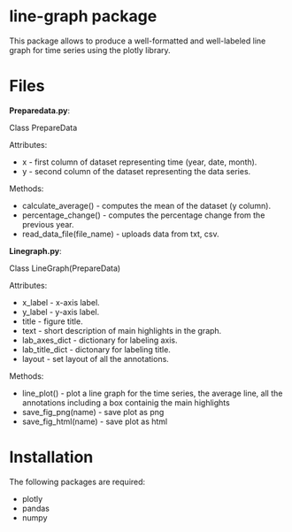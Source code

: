 # line-graph package

This package allows to produce a well-formatted and well-labeled line graph for time series using the plotly library.

# Files

**Preparedata.py**:

Class PrepareData

Attributes:

* x - first column of dataset representing time (year, date, month). 
* y - second column of the dataset representing the data series.

Methods:

* calculate_average() - computes the mean of the dataset (y column).
* percentage_change() - computes the percentage change from the previous year.
* read_data_file(file_name) - uploads data from txt, csv.

**Linegraph.py**:

Class LineGraph(PrepareData)

Attributes:

* x_label - x-axis label.
* y_label - y-axis label.
* title - figure title.
* text - short description of main highlights in the graph.
* lab_axes_dict - dictionary for labeling axis.
* lab_title_dict - dictonary for labeling title.
* layout - set layout of all the annotations.

Methods:

* line_plot() - plot a line graph for the time series, the average line, all the annotations including a box containig the main highlights
* save_fig_png(name) - save plot as png
* save_fig_html(name) - save plot as html


# Installation

The following packages are required:
* plotly
* pandas
* numpy
